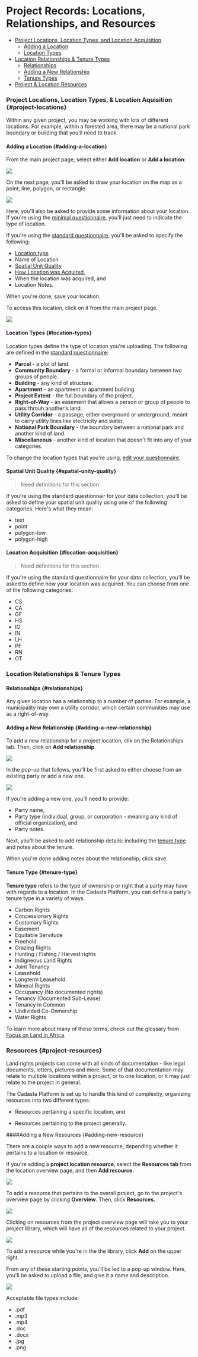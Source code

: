 # Project Records: Locations, Relationships, and Resources

* [Project Locations, Location Types, and Location Acquisition](#project-locations)
    * [Adding a Location](#adding-a-location)
    * [Location Types](#location-types)
* [Location Relationships & Tenure Types](#location-relationships)
    * [Relationships](#relationships) 
    * [Adding a New Relationship](#adding-a-new-relationship)
    * [Tenure Types](#tenure-types)
* [Project & Location Resources](#project-resources)

### Project Locations, Location Types, & Location Aquisition {#project-locations}

Within any given project, you may be working with lots of different locations. For example, within a forested area, there may be a national park boundary or building that you'll need to track.

#### Adding a Location {#adding-a-location}

From the main project page, select either **Add location** or **Add a location**: 

![](/assets/add-project-location.png)

On the next page, you'll be asked to draw your location on the map as a point, line, polygon, or rectangle.

![](/assets/project-location-info.png)

Here, you'll also be asked to provide some information about your location. If you're using the [minimal questionnaire](https://docs.google.com/spreadsheets/d/1gB7lcz4Dr6aqdW_Oesuum2pbI8lzs6EYTLpVZGQMhcQ/edit#gid=2006567796), you'll just need to indicate the type of location. 

If you're using the [standard questionnaire](https://docs.google.com/spreadsheets/d/1QsqMTLlPH5KVbBcgnh6MHWkIR0pIFchVzkqBSoL92fA/edit#gid=2006567796), you'll be asked to specify the following:

* [Location type](#location-types)
* Name of Location
* [Spatial Unit Quality](#spatial-unit-quality)
* [How Location was Acquired](#location-acquisition), 
* When the location was acquired, and
* Location Notes.

When you're done, save your location. 

To access this location, click on it from the main project page. 

![](/assets/access-project-location.png)

#### Location Types {#location-types}

Location types define the type of location you're uploading. The following are defined in the [standard questionnaire](assets/standard_cadasta_questionnaire_0.2.xlsx):

* **Parcel** - a plot of land.
* **Community Boundary** - a formal or informal boundary between two groups of people.
* **Building** - any kind of structure.
* **Apartment** - an apartment or apartment building.
* **Project Extent** - the full boundary of the project.
* **Right-of-Way** - an easement that allows a person or group of people to pass throuh another's land.
* **Utility Corridor** - a passage, either overground or underground, meant to carry utility lines like electricity and water. 
* **National Park Boundary** - the boundary between a national park and another kind of land. 
* **Miscellaneous** - another kind of location that doesn't fit into any of your categories.

To change the location types that you're using, [edit your questionnaire](08-XLSForms.md). 

#### Spatial Unit Quality {#spatial-unity-quality}

> Need definitions for this section

If you're using the standard questionnair for your data collection, you'll be asked to define your spatial unit quality using one of the following categories. Here's what they mean:

* text
* point
* polygon-low
* polygon-high

#### Location Acquisition {#location-acquisition}

> Need definitions for this section

If you're using the standard questionnaire for your data collection, you'll be asked to define how your location was acquired. You can choose from one of the following categories:

* CS
* CA
* GF
* HS
* IO
* IN
* LH
* PF
* RN
* OT

### Location Relationships & Tenure Types

#### Relationships {#relationships}

Any given location has a relationship to a number of parties. For example, a municipality may own a utility corridor, which certain communities may use as a right-of-way. 

#### Adding a New Relationship {#adding-a-new-relationship}

To add a new relationship for a project location, clik on the Relationships tab. Then, click on **Add relationship**. 

![](/assets/add-location-relationship.png)

In the pop-up that follows, you'll be first asked to either choose from an existing party or add a new one. 

![](/assets/add-new-relationship-popup.png)

If you're adding a new one, you'll need to provide:

* Party name, 
* Party type (individual, group, or corporation - meaning any kind of official organization), and
* Party notes. 

Next, you'll be asked to add relationship details: including the [tenure type](#tenure-type) and notes about the tenure. 

When you're done adding notes about the relationship, click save. 

#### Tenure Type {#tenure-type}

**Tenure type** refers to the type of ownership or right that a party may have with regards to a location. In the Cadasta Platform, you can define a party's tenure type in a variety of ways. 

* Carbon Rights
* Concessionary Rights
* Customary Rights
* Easement
* Equitable Servitude
* Freehold
* Grazing Rights
* Hunting / Fishing / Harvest rights
* Indigneous Land Rights
* Joint Tenancy
* Leasehold
* Longterm Leasehold
* Mineral Rights
* Occupancy (No documented rights)
* Tenancy (Documented Sub-Lease)
* Tenancy in Common
* Undivided Co-Ownership
* Water Rights

To learn more about many of these terms, check out the glossary from [Focus on Land in Africa](http://www.focusonland.com/resources/glossary/#e ). 

### Resources {#project-resources}

Land rights projects can come with all kinds of documentation - like legal documents, letters, pictures and more. Some of that documentation may relate to multiple locations within a project, or to one location, or it may just relate to the project in general.

The Cadasta Platform is set up to handle this kind of complexity, organizing resources into two different types:

* Resources pertaining a specific location, and

* Resources pertaining to the project generally.


####Adding a New Resources {#adding-new-resource}

There are a couple ways to add a new resource, depending whether it pertains to a location or resource. 

If you're adding a **project location resource**, select the **Resources tab** from the location overview page, and then **Add resource.**

![](/assets/add-location-resource.png)

To add a resource that pertains to the overall project, go to the project's overview page by clicking **Overview**. Then, click **Resources.** 

![](/assets/resources-from-overview.png)

Clicking on resources from the project overview page will take you to your project library, which will have all of the resources related to your project.

![](/assets/project-library.png)

To add a resource while you're in the the library, click **Add** on the upper right.

From any of these starting points, you'll be led to a pop-up window. Here, you'll be asked to upload a file, and give it a name and description. 

![](/assets/project-library.png)

Acceptable file types include:

* .pdf
* .mp3
* .mp4
* .doc
* .docx
* .jpg
* .png